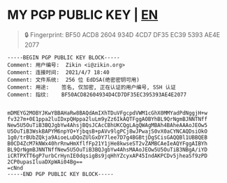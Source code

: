 # MY PGP PUBLIC KEY | [EN](https://github.com/Zikinn/PGP/blob/main/README_EN.md)
> 🔒 Fingerprint: BF50 ACD8 2604 934D 4CD7  DF35 EC39 5393 AE4E 2077

```
-----BEGIN PGP PUBLIC KEY BLOCK-----
Comment: 用户编号:	Zikin <i@zikin.org>
Comment: 连接时间:	2021/4/7 18:40
Comment: 文件系统:	256 位 EdDSA(绝密密钥可用)
Comment: 用途:	签名, 仅加密, 正在认证的用户编号, SSH 认证
Comment: 指纹:	BF50ACD82604934D4CD7DF35EC395393AE4E2077


mDMEYG2MOBYJKwYBBAHaRw8BAQdAmIXhTDuVFgcpdVWM1cGhX0MMYadPdNggjH+w
fv327m+0E1ppa2luIDxpQHppa2luLm9yZz6IkAQTFggAOBYhBL9QrNgmBJNNTNff
New5U5OuTiB3BQJgbYw4AhsjBQsJCAcCBhUKCQgLAgQWAgMBAh4BAheAAAoJEOw5
U5OuTiB3WskBAPYM6npYO+YjbqsB+pAVv9lgPCj8wJPwajS0vX0aCYNCAQDsiOkO
1g0/trBUbZQkja9AioeLuDQoZUlGxDY7lee7D7g4BGBtjDgSCisGAQQBl1UBBQEB
B0CD4ZcM7kNWx40hrRnwHmXflfFp21Y1jHe8kwseST2vZAMBCAeIeAQYFggAIBYh
BL9QrNgmBJNNTNffNew5U5OuTiB3BQJgbYw4AhsMAAoJEOw5U5OuTiB3NBgA/iYD
iCRTPXTT6gP7urbCrHynIE0dqsigBs9jqHhYZcyxAP45IndAKPCDv5jheaSf9zPD
2CP0upasIluaDXpWAi04Bg==
=cNnd
-----END PGP PUBLIC KEY BLOCK-----
```
